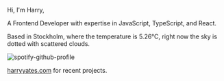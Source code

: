 Hi, I'm Harry,

A Frontend Developer with expertise in JavaScript, TypeScript, and React.

<!-- WEATHER_START -->
Based in Stockholm, where the temperature is 5.26°C, right now the sky is dotted with scattered clouds.
<!-- WEATHER_END -->

<p align="left">
  <a>
    <img src="https://spotify-github-profile.vercel.app/api/view?uid=bigbello&cover_image=true&theme=natemoo-re&show_offline=true&background_color=121212&interchange=false&bar_color=53b14f&bar_color_cover=false" alt="spotify-github-profile">
  </a>
</p>

[harryyates.com](https://harryyates.com) for recent projects.
